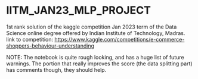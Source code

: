 # IITM_JAN23_MLP_PROJECT
1st rank solution of the kaggle competition Jan 2023 term of the Data Science online degree offered by Indian Institute of Technology, Madras. link to competition: https://www.kaggle.com/competitions/e-commerce-shoppers-behaviour-understanding

NOTE: The notebook is quite rough looking, and has a huge list of future warnings. The portion that really improves the score (the data splitting part) has comments though, they should help.
